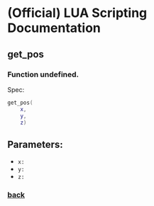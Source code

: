 
# (Official) LUA Scripting Documentation

## get_pos

### Function undefined.

Spec:
```lua
get_pos(
	x,
	y,
	z)
```
## Parameters:
- `x:` 
- `y:` 
- `z:` 

### [back](../other)
